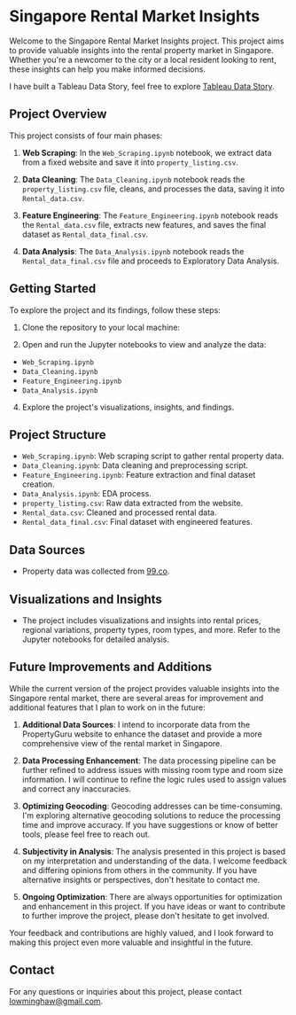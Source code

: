 # Singapore Rental Market Insights

Welcome to the Singapore Rental Market Insights project. This project aims to provide valuable insights into the rental property market in Singapore. Whether you're a newcomer to the city or a local resident looking to rent, these insights can help you make informed decisions.

I have built a Tableau Data Story, feel free to explore [Tableau Data Story](https://public.tableau.com/views/RentalPropertyDashboard/DataStory?:language=en-US&:display_count=n&:origin=viz_share_link).

## Project Overview

This project consists of four main phases:

1. **Web Scraping**: In the `Web_Scraping.ipynb` notebook, we extract data from a fixed website and save it into `property_listing.csv`.

2. **Data Cleaning**: The `Data_Cleaning.ipynb` notebook reads the `property_listing.csv` file, cleans, and processes the data, saving it into `Rental_data.csv`.

3. **Feature Engineering**: The `Feature_Engineering.ipynb` notebook reads the `Rental_data.csv` file, extracts new features, and saves the final dataset as `Rental_data_final.csv`.

4. **Data Analysis**: The `Data_Analysis.ipynb` notebook reads the `Rental_data_final.csv` file and proceeds to Exploratory Data Analysis.

## Getting Started

To explore the project and its findings, follow these steps:

1. Clone the repository to your local machine:

2. Open and run the Jupyter notebooks to view and analyze the data:
- `Web_Scraping.ipynb`
- `Data_Cleaning.ipynb`
- `Feature_Engineering.ipynb`
- `Data_Analysis.ipynb`

4. Explore the project's visualizations, insights, and findings.

## Project Structure

- `Web_Scraping.ipynb`: Web scraping script to gather rental property data.
- `Data_Cleaning.ipynb`: Data cleaning and preprocessing script.
- `Feature_Engineering.ipynb`: Feature extraction and final dataset creation.
- `Data_Analysis.ipynb`: EDA process.
- `property_listing.csv`: Raw data extracted from the website.
- `Rental_data.csv`: Cleaned and processed rental data.
- `Rental_data_final.csv`: Final dataset with engineered features.

## Data Sources

- Property data was collected from [99.co](https://www.99.co/).

## Visualizations and Insights

- The project includes visualizations and insights into rental prices, regional variations, property types, room types, and more. Refer to the Jupyter notebooks for detailed analysis.

## Future Improvements and Additions

While the current version of the project provides valuable insights into the Singapore rental market, there are several areas for improvement and additional features that I plan to work on in the future:

1. **Additional Data Sources**: I intend to incorporate data from the PropertyGuru website to enhance the dataset and provide a more comprehensive view of the rental market in Singapore.

2. **Data Processing Enhancement**: The data processing pipeline can be further refined to address issues with missing room type and room size information. I will continue to refine the logic rules used to assign values and correct any inaccuracies.

3. **Optimizing Geocoding**: Geocoding addresses can be time-consuming. I'm exploring alternative geocoding solutions to reduce the processing time and improve accuracy. If you have suggestions or know of better tools, please feel free to reach out.

4. **Subjectivity in Analysis**: The analysis presented in this project is based on my interpretation and understanding of the data. I welcome feedback and differing opinions from others in the community. If you have alternative insights or perspectives, don't hesitate to contact me.

5. **Ongoing Optimization**: There are always opportunities for optimization and enhancement in this project. If you have ideas or want to contribute to further improve the project, please don't hesitate to get involved.

Your feedback and contributions are highly valued, and I look forward to making this project even more valuable and insightful in the future.


## Contact

For any questions or inquiries about this project, please contact lowminghaw@gmail.com.

